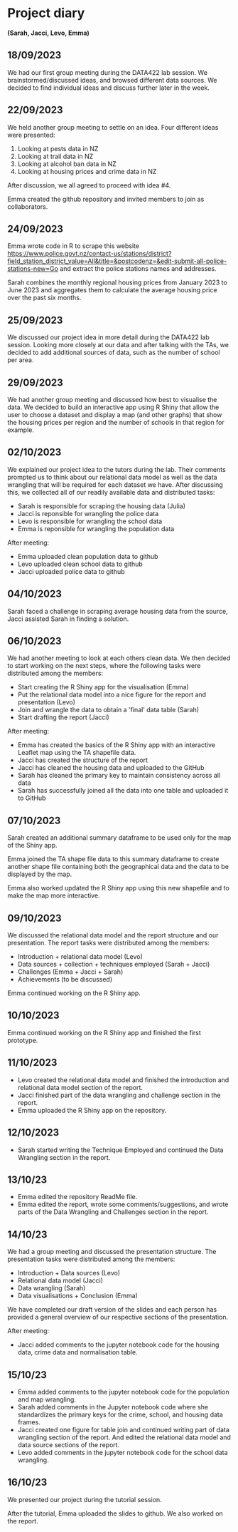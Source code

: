 # Project diary
__(Sarah, Jacci, Levo, Emma)__

## 18/09/2023
We had our first group meeting during the DATA422 lab session. We brainstormed/discussed ideas, and browsed different data sources. We decided to find individual ideas and discuss further later in the week.

## 22/09/2023
We held another group meeting to settle on an idea. Four different ideas were presented: 
1) Looking at pests data in NZ
2) Looking at trail data in NZ
3) Looking at alcohol ban data in NZ
4) Looking at housing prices and crime data in NZ

After discussion, we all agreed to proceed with idea #4.

Emma created the github repository and invited members to join as collaborators.

## 24/09/2023

Emma wrote code in R to scrape this website https://www.police.govt.nz/contact-us/stations/district?field_station_district_value=All&title=&postcodenz=&edit-submit-all-police-stations-new=Go and extract the police stations names and addresses.

Sarah combines the monthly regional housing prices from January 2023 to June 2023 and aggregates them to calculate the average housing price over the past six months.

## 25/09/2023

We discussed our project idea in more detail during the DATA422 lab session. Looking more closely at our data and after talking with the TAs, we decided to add additional sources of data, such as the number of school per area.

## 29/09/2023

We had another group meeting and discussed how best to visualise the data. We decided to build an interactive app using R Shiny that allow the user to choose a dataset and display a map (and other graphs) that show the housing prices per region and the number of schools in that region for example.

## 02/10/2023

We explained our project idea to the tutors during the lab. Their comments prompted us to think about our relational data model as well as the data wrangling that will be required for each dataset we have. After discussing this, we collected all of our readily available data and distributed tasks:
- Sarah is responsible for scraping the housing data (Julia)
- Jacci is reponsible for wrangling the police data
- Levo is responsible for wrangling the school data
- Emma is reponsible for wrangling the population data

After meeting:
- Emma uploaded clean population data to github
- Levo uploaded clean school data to github
- Jacci uploaded police data to github

## 04/10/2023
Sarah faced a challenge in scraping average housing data from the source, Jacci assisted Sarah in finding a solution.

## 06/10/2023

We had another meeting to look at each others clean data. We then decided to start working on the next steps, where the following tasks were distributed among the members:
- Start creating the R Shiny app for the visualisation (Emma)
- Put the relational data model into a nice figure for the report and presentation (Levo)
- Join and wrangle the data to obtain a 'final' data table (Sarah)
- Start drafting the report (Jacci)

After meeting:
- Emma has created the basics of the R Shiny app with an interactive Leaflet map using the TA shapefile data.
- Jacci has created the structure of the report
- Jacci has cleaned the housing data and uploaded to the GitHub
- Sarah has cleaned the primary key to maintain consistency across all data
- Sarah has successfully joined all the data into one table and uploaded it to GitHub

## 07/10/2023

Sarah created an additional summary dataframe to be used only for the map of the Shiny app.

Emma joined the TA shape file data to this summary dataframe to create another shape file containing both the geographical data and the data to be displayed by the map.

Emma also worked updated the R Shiny app using this new shapefile and to make the map more interactive.

## 09/10/2023

We discussed the relational data model and the report structure and our presentation. The report tasks were distributed among the members:
- Introduction + relational data model (Levo)
- Data sources + collection + techniques employed (Sarah + Jacci)
- Challenges (Emma + Jacci + Sarah)
- Achievements (to be discussed)

Emma continued working on the R Shiny app.

## 10/10/2023

Emma continued working on the R Shiny app and finished the first prototype.

## 11/10/2023

- Levo created the relational data model and finished the introduction and relational data model section of the report.
- Jacci finished part of the data wrangling and challenge section in the report.
- Emma uploaded the R Shiny app on the repository.

## 12/10/2023

- Sarah started writing the Technique Employed and continued the Data Wrangling section in the report.

## 13/10/23

- Emma edited the repository ReadMe file.
- Emma edited the report, wrote some comments/suggestions, and wrote parts of the Data Wrangling and Challenges section in the report.
  
## 14/10/23

We had a group meeting and discussed the presentation structure. The presentation tasks were distributed among the members:
- Introduction + Data sources (Levo)
- Relational data model (Jacci)
- Data wrangling (Sarah)
- Data visualisations + Conclusion (Emma)

We have completed our draft version of the slides and each person has provided a general overview of our respective sections of the presentation.

After meeting:
- Jacci added comments to the jupyter notebook code for the housing data, crime data and normalisation table.

## 15/10/23

- Emma added comments to the jupyter notebook code for the population and map wrangling.
- Sarah added comments in the Jupyter notebook code where she standardizes the primary keys for the crime, school, and housing data frames. 
- Jacci created one figure for table join and continued writing part of data wrangling section of the report. And edited the relational data model and data source sections of the report.
- Levo added comments in the jupyter notebook code for the school data wrangling.

## 16/10/23

We presented our project during the tutorial session.

After the tutorial, Emma uploaded the slides to github. We also worked on the report.
